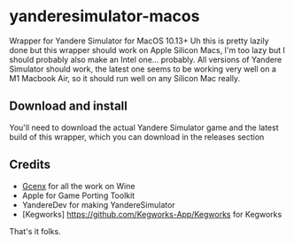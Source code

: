# yanderesimulator-macos
Wrapper for Yandere Simulator for MacOS 10.13+
Uh this is pretty lazily done but this wrapper should work on Apple Silicon Macs, I'm too lazy but I should probably also make an Intel one... probably.
All versions of Yandere Simulator should work, the latest one seems to be working very well on a M1 Macbook Air, so it should run well on any Silicon Mac really.


## Download and install
You'll need to download the actual Yandere Simulator game and the latest build of this wrapper, which you can download in the releases section

## Credits
- [Gcenx](https://github.com/Gcenx) for all the work on Wine
- Apple for Game Porting Toolkit
- YandereDev for making YandereSimulator
- [Kegworks] https://github.com/Kegworks-App/Kegworks for Kegworks


That's it folks.
